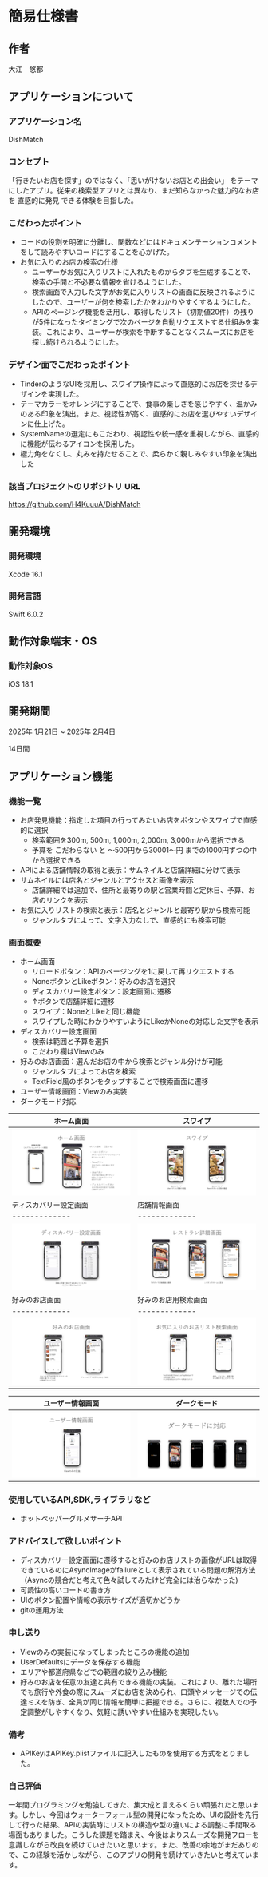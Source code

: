 
# 簡易仕様書

## 作者
大江　悠都

## アプリケーションについて
### アプリケーション名
DishMatch

### コンセプト
「行きたいお店を探す」のではなく、「思いがけないお店との出会い」 をテーマにしたアプリ。従来の検索型アプリとは異なり、まだ知らなかった魅力的なお店を 直感的に発見 できる体験を目指した。

### こだわったポイント
- コードの役割を明確に分離し、関数などにはドキュメンテーションコメントをして読みやすいコードにすることを心がげた。
- お気に入りのお店の検索の仕様
    - ユーザーがお気に入りリストに入れたものからタブを生成することで、検索の手間と不必要な情報を省けるようにした。
    - 検索画面で入力した文字がお気に入りリストの画面に反映されるようにしたので、ユーザーが何を検索したかをわかりやすくするようにした。
    - APIのページング機能を活用し、取得したリスト（初期値20件）の残りが5件になったタイミングで次のページを自動リクエストする仕組みを実装。これにより、ユーザーが検索を中断することなくスムーズにお店を探し続けられるようにした。
### デザイン面でこだわったポイント
- TinderのようなUIを採用し、スワイプ操作によって直感的にお店を探せるデザインを実現した。
- テーマカラーをオレンジにすることで、食事の楽しさを感じやすく、温かみのある印象を演出。また、視認性が高く、直感的にお店を選びやすいデザインに仕上げた。
- SystemNameの選定にもこだわり、視認性や統一感を重視しながら、直感的に機能が伝わるアイコンを採用した。
- 極力角をなくし、丸みを持たせることで、柔らかく親しみやすい印象を演出した
### 該当プロジェクトのリポジトリ URL
https://github.com/H4KuuuA/DishMatch

## 開発環境
### 開発環境
Xcode 16.1

### 開発言語
Swift 6.0.2

## 動作対象端末・OS
### 動作対象OS
iOS 18.1

## 開発期間
2025年 1月21日 ~ 2025年 2月4日

14日間

## アプリケーション機能
### 機能一覧
- お店発見機能：指定した項目の行ってみたいお店をボタンやスワイプで直感的に選択
    - 検索範囲を300m, 500m, 1,000m, 2,000m, 3,000mから選択できる
    - 予算を こだわらない と 〜500円から30001〜円 までの1000円ずつの中から選択できる
- APIによる店舗情報の取得と表示：サムネイルと店舗詳細に分けて表示
 - サムネイルには店名とジャンルとアクセスと画像を表示
    - 店舗詳細では追加で、住所と最寄りの駅と営業時間と定休日、予算、お店のリンクを表示
- お気に入りリストの検索と表示：店名とジャンルと最寄り駅から検索可能
    - ジャンルタブによって、文字入力なしで、直感的にも検索可能


### 画面概要
- ホーム画面
     - リロードボタン：APIのページングを1に戻して再リクエストする
     - NoneボタンとLikeボタン：好みのお店を選択
     - ディスカバリー設定ボタン：設定画面に遷移
     - ↑ボタンで店舗詳細に遷移
     - スワイプ：NoneとLikeと同じ機能
     - スワイプした時にわかりやすいようにLikeかNoneの対応した文字を表示
- ディスカバリー設定画面
    - 検索は範囲と予算を選択
    - こだわり欄はViewのみ
- 好みのお店画面：選んだお店の中から検索とジャンル分けが可能
    - ジャンルタブによってお店を検索
    - TextField風のボタンをタップすることで検索画面に遷移
- ユーザー情報画面：Viewのみ実装
- ダークモード対応

| ホーム画面  | スワイプ |
| ------------- | ------------- |
| ![ホーム画面](https://github.com/H4KuuuA/DishMatch/blob/main/DishMatch/Preview%20Content/ExplanatoryImage.xcassets/HomeExplanatoryImage.imageset/%E8%AA%B2%E9%A1%8C%E9%81%B8%E8%80%83%E8%B3%87%E6%96%99PDF_page-0001.jpg?raw=true)  | ![スワイプ](https://github.com/H4KuuuA/DishMatch/blob/main/DishMatch/Preview%20Content/ExplanatoryImage.xcassets/SwipeExplanatoryImage.imageset/%E8%AA%B2%E9%A1%8C%E9%81%B8%E8%80%83%E8%B3%87%E6%96%99PDF_page-0002.jpg?raw=true)  |
| ディスカバリー設定画面 | 店舗情報画面 |
| ------------- | ------------- |
| ![ディスカバリー設定画面](https://github.com/H4KuuuA/DishMatch/blob/main/DishMatch/Preview%20Content/ExplanatoryImage.xcassets/DisciveryExplanatoryImage.imageset/%E8%AA%B2%E9%A1%8C%E9%81%B8%E8%80%83%E8%B3%87%E6%96%99PDF_page-0003.jpg?raw=true)  | ![店舗情報画面](https://github.com/H4KuuuA/DishMatch/blob/main/DishMatch/Preview%20Content/ExplanatoryImage.xcassets/StoreInfoExplanatoryImage.imageset/%E8%AA%B2%E9%A1%8C%E9%81%B8%E8%80%83%E8%B3%87%E6%96%99PDF_page-0004.jpg?raw=true)  |
| 好みのお店画面  | 好みのお店用検索画面 |
| ------------- | ------------- |
| ![好みのお店画面](https://github.com/H4KuuuA/DishMatch/blob/main/DishMatch/Preview%20Content/ExplanatoryImage.xcassets/LikesExplanatoryImage.imageset/%E8%AA%B2%E9%A1%8C%E9%81%B8%E8%80%83%E8%B3%87%E6%96%99PDF_page-0005.jpg?raw=true)  | ![好みのお店用検索画面](https://github.com/H4KuuuA/DishMatch/blob/img-repo/DishMatch/Preview%20Content/Assets.xcassets/SearchExplanatoryImage.imageset/%E8%AA%B2%E9%A1%8C%E9%81%B8%E8%80%83%E8%B3%87%E6%96%99PDF_page-0006.jpg?raw=true)  |

| ユーザー情報画面  | ダークモード |
| ------------- | ------------- |
| ![ユーザー情報画面](https://github.com/H4KuuuA/DishMatch/blob/main/DishMatch/Preview%20Content/ExplanatoryImage.xcassets/UserInfoExplanatoryImage.imageset/%E8%AA%B2%E9%A1%8C%E9%81%B8%E8%80%83%E8%B3%87%E6%96%99PDF_page-0007.jpg?raw=true)  | ![ダークモード](https://github.com/H4KuuuA/DishMatch/blob/main/DishMatch/Preview%20Content/ExplanatoryImage.xcassets/DarkModeExplanatoryImage.imageset/%E8%AA%B2%E9%A1%8C%E9%81%B8%E8%80%83%E8%B3%87%E6%96%99PDF_page-0008.jpg?raw=true)  |
### 使用しているAPI,SDK,ライブラリなど
- ホットペッパーグルメサーチAPI

### アドバイスして欲しいポイント
- ディスカバリー設定画面に遷移すると好みのお店リストの画像がURLは取得できているのにAsyncImageがfailureとして表示されている問題の解消方法（Asyncの競合だと考えて色々試してみたけど完全には治らなかった)
- 可読性の高いコードの書き方
- UIのボタン配置や情報の表示サイズが適切かどうか
- gitの運用方法

### 申し送り
- Viewのみの実装になってしまったところの機能の追加
- UserDefaultsにデータを保存する機能
- エリアや都道府県などでの範囲の絞り込み機能
- 好みのお店を任意の友達と共有できる機能の実装。これにより、離れた場所でも旅行や外食の際にスムーズにお店を決められ、口頭やメッセージでの伝達ミスを防ぎ、全員が同じ情報を簡単に把握できる。さらに、複数人での予定調整がしやすくなり、気軽に誘いやすい仕組みを実現したい。

### 備考
- APIKeyはAPIKey.plistファイルに記入したものを使用する方式をとりました。

### 自己評価
一年間プログラミングを勉強してきた、集大成と言えるくらい頑張れたと思います。しかし、今回はウォーターフォール型の開発になったため、UIの設計を先行して行った結果、APIの実装時にリストの構造や型の違いによる調整に手間取る場面もありました。こうした課題を踏まえ、今後はよりスムーズな開発フローを意識しながら改良を続けていきたいと思います。また、改善の余地がまだありので、この経験を活かしながら、このアプリの開発を続けていきたいと考えています。
